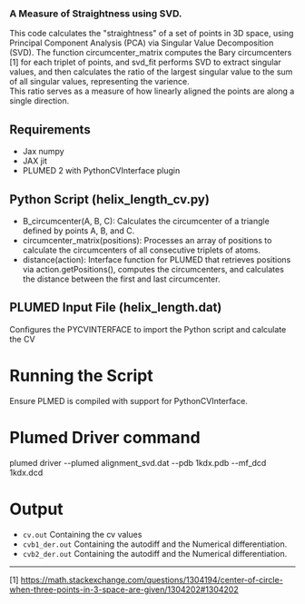 ### A Measure of Straightness using SVD. 

This code calculates the "straightness" of a set of points in 3D space, using Principal Component Analysis (PCA) via Singular Value Decomposition (SVD). The function circumcenter_matrix computes the Bary circumcenters [1] for each triplet of points, and svd_fit performs SVD to extract singular values, and then calculates the ratio of the largest singular value to the sum of all singular values, representing the varience.  
This ratio serves as a measure of how linearly aligned the points are along a single direction.

## Requirements

- Jax numpy
- JAX jit
- PLUMED 2 with PythonCVInterface plugin

## Python Script (helix_length_cv.py)

- B_circumcenter(A, B, C): Calculates the circumcenter of a triangle defined by points A, B, and C.
- circumcenter_matrix(positions): Processes an array of positions to calculate the circumcenters of all consecutive triplets of atoms.
- distance(action): Interface function for PLUMED that retrieves positions via action.getPositions(), computes the circumcenters, and calculates the distance between the first and last circumcenter.

## PLUMED Input File (helix_length.dat)

Configures the PYCVINTERFACE to import the Python script and calculate the CV

# Running the Script

Ensure PLMED is compiled with support for PythonCVInterface.

# Plumed Driver command

plumed driver --plumed alignment_svd.dat --pdb 1kdx.pdb --mf_dcd 1kdx.dcd

# Output

- `cv.out` Containing the cv values
- `cvb1_der.out` Containing the autodiff and the Numerical differentiation.
- `cvb2_der.out` Containing the autodiff and the Numerical differentiation.  

----------------------------------------------------
[1] https://math.stackexchange.com/questions/1304194/center-of-circle-when-three-points-in-3-space-are-given/1304202#1304202